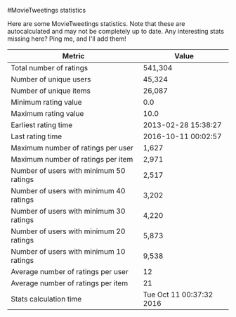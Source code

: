 #MovieTweetings statistics

Here are some MovieTweetings statistics. Note that these are autocalculated and may not be completely up to date. Any interesting stats missing here? Ping me, and I'll add them!

Metric | Value
--- | ---
Total number of ratings                 | 541,304
Number of unique users                  | 45,324
Number of unique items                  | 26,087
Minimum rating value                    | 0.0
Maximum rating value                    | 10.0
Earliest rating time                    | 2013-02-28 15:38:27
Last rating time                        | 2016-10-11 00:02:57
Maximum number of ratings per user      | 1,627
Maximum number of ratings per item      | 2,971
Number of users with minimum 50 ratings | 2,517
Number of users with minimum 40 ratings | 3,202
Number of users with minimum 30 ratings | 4,220
Number of users with minimum 20 ratings | 5,873
Number of users with minimum 10 ratings | 9,538
Average number of ratings per user      | 12
Average number of ratings per item      | 21
Stats calculation time                  | Tue Oct 11 00:37:32 2016

